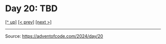 # Day 20: TBD

[[^ up]](../../README.MD) [[< prev]](../day-19/README.MD) [[next >]](../day-21/README.MD) <!-- [[solution ✨]](./solve.py) -->

<!-- article begin -->

<!-- article end -->

---

Source: https://adventofcode.com/2024/day/20

